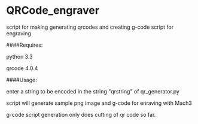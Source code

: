 QRCode_engraver
===============

script for making generating qrcodes and creating g-code script for engraving


####Requires:

python 3.3

qrcode 4.0.4


####Usage:

enter a string to be encoded in the string "qrstring" of qr_generator.py 

script will generate sample png image and g-code for enraving with Mach3

g-code script generation only does cutting of qr code so far.
